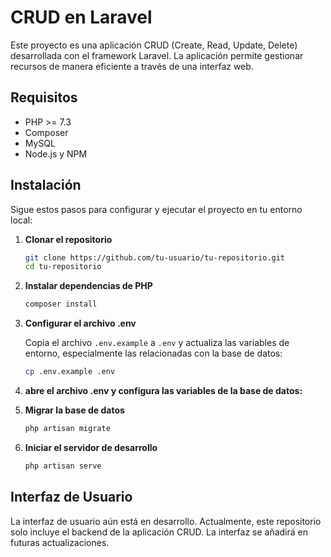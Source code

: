 # CRUD en Laravel

Este proyecto es una aplicación CRUD (Create, Read, Update, Delete) desarrollada con el framework Laravel. La aplicación permite gestionar recursos de manera eficiente a través de una interfaz web.

## Requisitos

- PHP >= 7.3
- Composer
- MySQL
- Node.js y NPM

## Instalación

Sigue estos pasos para configurar y ejecutar el proyecto en tu entorno local:

1. **Clonar el repositorio**

   ```bash
   git clone https://github.com/tu-usuario/tu-repositorio.git
   cd tu-repositorio

2. **Instalar dependencias de PHP**
    ```bash
    composer install

3. **Configurar el archivo .env**

   Copia el archivo `.env.example` a `.env` y actualiza las variables de entorno, especialmente las relacionadas con la base de datos:

    ```bash
    cp .env.example .env

4. **abre el archivo .env y configura las variables de la base de datos:**

5. **Migrar la base de datos**

    ```bash
    php artisan migrate

6. **Iniciar el servidor de desarrollo**

    ```bash
    php artisan serve

## Interfaz de Usuario

La interfaz de usuario aún está en desarrollo. Actualmente, este repositorio solo incluye el backend de la aplicación CRUD. La interfaz se añadirá en futuras actualizaciones.